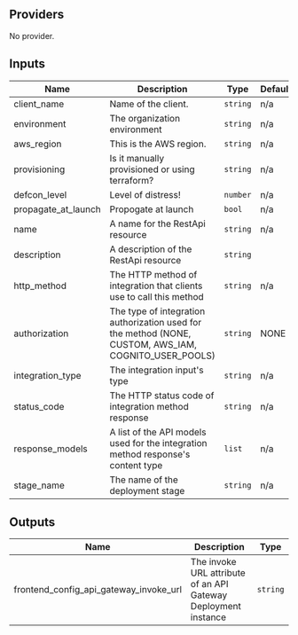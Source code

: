 ## Providers

No provider.

## Inputs

| Name | Description | Type | Default | Required |
|------|-------------|------|---------|:-----:|
| client\_name | Name of the client. | `string` | n/a | yes |
| environment | The organization environment | `string` | n/a | yes |
| aws\_region | This is the AWS region. | `string` | n/a | yes |
| provisioning | Is it manually provisioned or using terraform? | `string` | n/a | yes |
| defcon\_level | Level of distress! | `number` | n/a | yes |
| propagate\_at\_launch | Propogate at launch | `bool` | n/a | yes |
| name | A name for the RestApi resource | `string` | n/a | yes |
| description | A description of the RestApi resource | `string` |  | no |
| http\_method | The HTTP method of integration that clients use to call this method | `string` | n/a | yes |
| authorization | The type of integration authorization used for the method (NONE, CUSTOM, AWS_IAM, COGNITO_USER_POOLS) | `string` | NONE | no |
| integration\_type | The integration input's type | `string` | n/a | yes |
| status\_code | The HTTP status code of integration method response | `string` | n/a | yes |
| response\_models | A list of the API models used for the integration method response's content type | `list` | n/a | yes |
| stage\_name | The name of the deployment stage | `string` | n/a | yes |

## Outputs

| Name | Description | Type |
|------|-------------|:-----:|
| frontend_config_api_gateway_invoke_url | The invoke URL attribute of an API Gateway Deployment instance | `string` |
